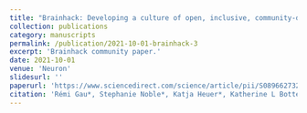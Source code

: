 ```yaml
---
title: "Brainhack: Developing a culture of open, inclusive, community-driven neuroscience"
collection: publications
category: manuscripts
permalink: /publication/2021-10-01-brainhack-3
excerpt: 'Brainhack community paper.'
date: 2021-10-01
venue: 'Neuron'
slidesurl: ''
paperurl: 'https://www.sciencedirect.com/science/article/pii/S0896627321002312'
citation: 'Rémi Gau*, Stephanie Noble*, Katja Heuer*, Katherine L Bottenhorn*, Isil P Bilgin*, Yu-Fang Yang*, Julia M Huntenburg*, Johanna MM Bayer*, Richard AI Bethlehem*, et al. (The Brainhack Community). (2021). &quot;Brainhack: Developing a culture of open, inclusive, community-driven neuroscience.&quot; <i>Neuron</i>. 1(3).'
---
```


